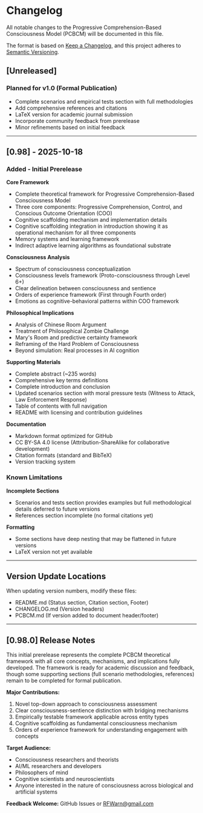 # Changelog

All notable changes to the Progressive Comprehension-Based Consciousness Model (PCBCM) will be documented in this file.

The format is based on [Keep a Changelog](https://keepachangelog.com/en/1.0.0/),
and this project adheres to [Semantic Versioning](https://semver.org/spec/v2.0.0.html).

## [Unreleased]

### Planned for v1.0 (Formal Publication)
- Complete scenarios and empirical tests section with full methodologies
- Add comprehensive references and citations
- LaTeX version for academic journal submission
- Incorporate community feedback from prerelease
- Minor refinements based on initial feedback

---

## [0.98] - 2025-10-18

### Added - Initial Prerelease

**Core Framework**
- Complete theoretical framework for Progressive Comprehension-Based Consciousness Model
- Three core components: Progressive Comprehension, Control, and Conscious Outcome Orientation (COO)
- Cognitive scaffolding mechanism and implementation details
- Cognitive scaffolding integration in introduction showing it as operational mechanism for all three components
- Memory systems and learning framework
- Indirect adaptive learning algorithms as foundational substrate

**Consciousness Analysis**
- Spectrum of consciousness conceptualization
- Consciousness levels framework (Proto-consciousness through Level 6+)
- Clear delineation between consciousness and sentience
- Orders of experience framework (First through Fourth order)
- Emotions as cognitive-behavioral patterns within COO framework

**Philosophical Implications**
- Analysis of Chinese Room Argument
- Treatment of Philosophical Zombie Challenge  
- Mary's Room and predictive certainty framework
- Reframing of the Hard Problem of Consciousness
- Beyond simulation: Real processes in AI cognition

**Supporting Materials**
- Complete abstract (~235 words)
- Comprehensive key terms definitions
- Complete introduction and conclusion
- Updated scenarios section with moral pressure tests (Witness to Attack, Law Enforcement Response)
- Table of contents with full navigation
- README with licensing and contribution guidelines

**Documentation**
- Markdown format optimized for GitHub
- CC BY-SA 4.0 license (Attribution-ShareAlike for collaborative development)
- Citation formats (standard and BibTeX)
- Version tracking system

### Known Limitations

**Incomplete Sections**
- Scenarios and tests section provides examples but full methodological details deferred to future versions
- References section incomplete (no formal citations yet)

**Formatting**
- Some sections have deep nesting that may be flattened in future versions
- LaTeX version not yet available

---

## Version Update Locations

When updating version numbers, modify these files:
- README.md (Status section, Citation section, Footer)
- CHANGELOG.md (Version headers)
- PCBCM.md (If version added to document header/footer)

---

## [0.98.0] Release Notes

This initial prerelease represents the complete PCBCM theoretical framework with all core concepts, mechanisms, and implications fully developed. The framework is ready for academic discussion and feedback, though some supporting sections (full scenario methodologies, references) remain to be completed for formal publication.

**Major Contributions:**
1. Novel top-down approach to consciousness assessment
2. Clear consciousness-sentience distinction with bridging mechanisms
3. Empirically testable framework applicable across entity types
4. Cognitive scaffolding as fundamental consciousness mechanism
5. Orders of experience framework for understanding engagement with concepts

**Target Audience:**
- Consciousness researchers and theorists
- AI/ML researchers and developers
- Philosophers of mind
- Cognitive scientists and neuroscientists
- Anyone interested in the nature of consciousness across biological and artificial systems

**Feedback Welcome:**
GitHub Issues or RFWarn@gmail.com

